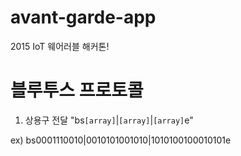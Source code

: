 # avant-garde-app
2015 IoT 웨어러블 해커톤!

# 블루투스 프로토콜

1. 상용구 전달
"bs`[array]`|`[array]`|`[array]`e"

ex) bs0001110010|0010101001010|1010100100010101e
